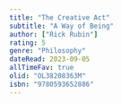 ```yaml
---
title: "The Creative Act"
subtitle: "A Way of Being"
author: ["Rick Rubin"]
rating: 5
genre: "Philosophy"
dateRead: 2023-09-05
allTimeFav: true
olid: "OL38208363M"
isbn: "9780593652886"
---
```

